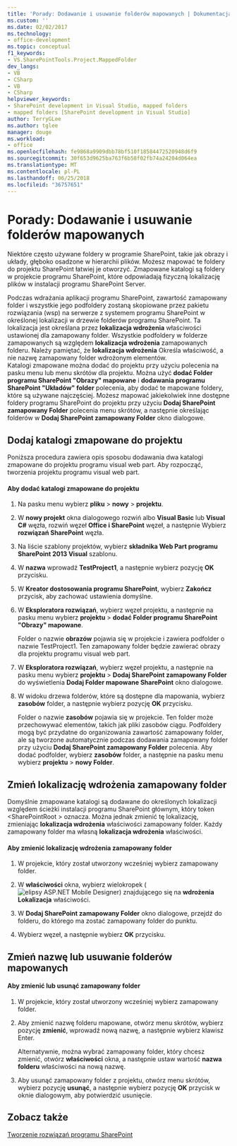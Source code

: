 ```yaml
---
title: 'Porady: Dodawanie i usuwanie folderów mapowanych | Dokumentacja firmy Microsoft'
ms.custom: ''
ms.date: 02/02/2017
ms.technology:
- office-development
ms.topic: conceptual
f1_keywords:
- VS.SharePointTools.Project.MappedFolder
dev_langs:
- VB
- CSharp
- VB
- CSharp
helpviewer_keywords:
- SharePoint development in Visual Studio, mapped folders
- mapped folders [SharePoint development in Visual Studio]
author: TerryGLee
ms.author: tglee
manager: douge
ms.workload:
- office
ms.openlocfilehash: fe9868a9909dbb78bf510f18584472520948d6f9
ms.sourcegitcommit: 30f653d9625ba763f6b58f02fb74a24204d064ea
ms.translationtype: MT
ms.contentlocale: pl-PL
ms.lasthandoff: 06/25/2018
ms.locfileid: "36757651"
---
```

# <a name="how-to-add-and-remove-mapped-folders"></a>Porady: Dodawanie i usuwanie folderów mapowanych
  Niektóre często używane foldery w programie SharePoint, takie jak obrazy i układy, głęboko osadzone w hierarchii plików. Możesz mapować te foldery do projektu SharePoint łatwiej je otworzyć. Zmapowane katalogi są foldery w projekcie programu SharePoint, które odpowiadają fizyczną lokalizację plików w instalacji programu SharePoint Server.  
  
 Podczas wdrażania aplikacji programu SharePoint, zawartość zamapowany folder i wszystkie jego podfoldery zostaną skopiowane przez pakietu rozwiązania (wsp) na serwerze z systemem programu SharePoint w określonej lokalizacji w drzewie folderów programu SharePoint. Ta lokalizacja jest określana przez **lokalizacja wdrożenia** właściwości ustawionej dla zamapowany folder. Wszystkie podfoldery w folderze zamapowanych są względem **lokalizacja wdrożenia** zamapowanych folderu. Należy pamiętać, że **lokalizacja wdrożenia** Określa właściwość, a nie nazwę zamapowany folder wdrożonym elementów.  
 Katalogi zmapowane można dodać do projektu przy użyciu polecenia na pasku menu lub menu skrótów dla projektu. Można użyć **dodać Folder programu SharePoint "Obrazy" mapowane** i **dodawania programu SharePoint "Układów" folder** polecenia, aby dodać te mapowane foldery, które są używane najczęściej. Możesz mapować jakiekolwiek inne dostępne foldery programu SharePoint do projektu przy użyciu **Dodaj SharePoint zamapowany Folder** polecenia menu skrótów, a następnie określając folderów w **Dodaj SharePoint zamapowany Folder** okno dialogowe.  
  
## <a name="add-mapped-folders-to-a-project"></a>Dodaj katalogi zmapowane do projektu  
 Poniższa procedura zawiera opis sposobu dodawania dwa katalogi zmapowane do projektu programu visual web part. Aby rozpocząć, tworzenia projektu programu visual web part.  
  
#### <a name="to-add-mapped-folders-to-a-project"></a>Aby dodać katalogi zmapowane do projektu  
  
1.  Na pasku menu wybierz **pliku** > **nowy** > **projektu**.  
  
2.  W **nowy projekt** okna dialogowego rozwiń albo **Visual Basic** lub **Visual C#** węzła, rozwiń węzeł **Office i SharePoint** węzeł, a następnie Wybierz **rozwiązań SharePoint** węzła.  
  
3.  Na liście szablony projektów, wybierz **składnika Web Part programu SharePoint 2013 Visual** szablonu.  
  
4.  W **nazwa** wprowadź **TestProject1**, a następnie wybierz pozycję **OK** przycisku.  
  
5.  W **Kreator dostosowania programu SharePoint**, wybierz **Zakończ** przycisk, aby zachować ustawienia domyślne.  
  
6.  W **Eksploratora rozwiązań**, wybierz węzeł projektu, a następnie na pasku menu wybierz **projektu** > **dodać Folder programu SharePoint "Obrazy" mapowane**.  
  
     Folder o nazwie **obrazów** pojawia się w projekcie i zawiera podfolder o nazwie TestProject1. Ten zamapowany folder będzie zawierać obrazy dla projektu programu visual web part.  
  
7.  W **Eksploratora rozwiązań**, wybierz węzeł projektu, a następnie na pasku menu wybierz **projektu** > **Dodaj SharePoint zamapowany Folder** do wyświetlenia  **Dodaj Folder mapowane SharePoint** okno dialogowe.  
  
8.  W widoku drzewa folderów, które są dostępne dla mapowania, wybierz **zasobów** folder, a następnie wybierz pozycję **OK** przycisku.  
  
     Folder o nazwie **zasobów** pojawia się w projekcie. Ten folder może przechowywać elementów, takich jak pliki zasobów ciągu. Podfoldery mogą być przydatne do organizowania zawartość zamapowany folder, ale są tworzone automatycznie podczas dodawania zamapowany folder przy użyciu **Dodaj SharePoint zamapowany Folder** polecenia. Aby dodać podfolder, wybierz **zasobów** folder, a następnie na pasku menu wybierz **projektu** > **nowy Folder**.  
  
## <a name="change-the-deployment-location-of-a-mapped-folder"></a>Zmień lokalizację wdrożenia zamapowany folder  
 Domyślnie zmapowane katalogi są dodawane do określonych lokalizacji względem ścieżki instalacji programu SharePoint głównym, który token \<SharePointRoot > oznacza. Można jednak zmienić tę lokalizację, zmieniając **lokalizacja wdrożenia** właściwości zamapowany folder. Każdy zamapowany folder ma własną **lokalizacja wdrożenia** właściwości.  
  
#### <a name="to-change-the-deployment-location-of-a-mapped-folder"></a>Aby zmienić lokalizację wdrożenia zamapowany folder  
  
1.  W projekcie, który został utworzony wcześniej wybierz zamapowany folder.  
  
2.  W **właściwości** okna, wybierz wielokropek (![elipsy ASP.NET Mobile Designer](../sharepoint/media/mwellipsis.gif "elipsy ASP.NET Mobile Designer")) znajdującego się na **wdrożenia Lokalizacja** właściwości.  
  
3.  W **Dodaj SharePoint zamapowany Folder** okno dialogowe, przejdź do folderu, do którego ma zostać zamapowany folder do punktu.  
  
4.  Wybierz węzeł, a następnie wybierz **OK** przycisku.  
  
## <a name="rename-or-remove-mapped-folders"></a>Zmień nazwę lub usuwanie folderów mapowanych  
  
#### <a name="to-rename-or-remove-a-mapped-folder"></a>Aby zmienić lub usunąć zamapowany folder  
  
1.  W projekcie, który został utworzony wcześniej wybierz zamapowany folder.  
  
2.  Aby zmienić nazwę folderu mapowane, otwórz menu skrótów, wybierz pozycję **zmienić**, wprowadź nową nazwę, a następnie wybierz klawisz Enter.  
  
     Alternatywnie, można wybrać zamapowany folder, który chcesz zmienić, otwórz **właściwości** okna, a następnie ustaw wartość **nazwa folderu** właściwości na nową nazwę.  
  
3.  Aby usunąć zamapowany folder z projektu, otwórz menu skrótów, wybierz pozycję **usunąć**, a następnie wybierz pozycję **OK** przycisk w oknie dialogowym, aby potwierdzić usunięcie.  
  
## <a name="see-also"></a>Zobacz także
 [Tworzenie rozwiązań programu SharePoint](../sharepoint/developing-sharepoint-solutions.md)  
  
